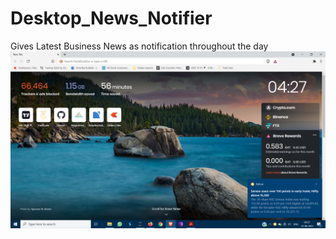 # Desktop_News_Notifier
Gives Latest Business News as notification throughout the day
![homepage](https://github.com/AnubhavBajaj/Desktop_News_Notifier/blob/main/Screenshot%20(5).png)

